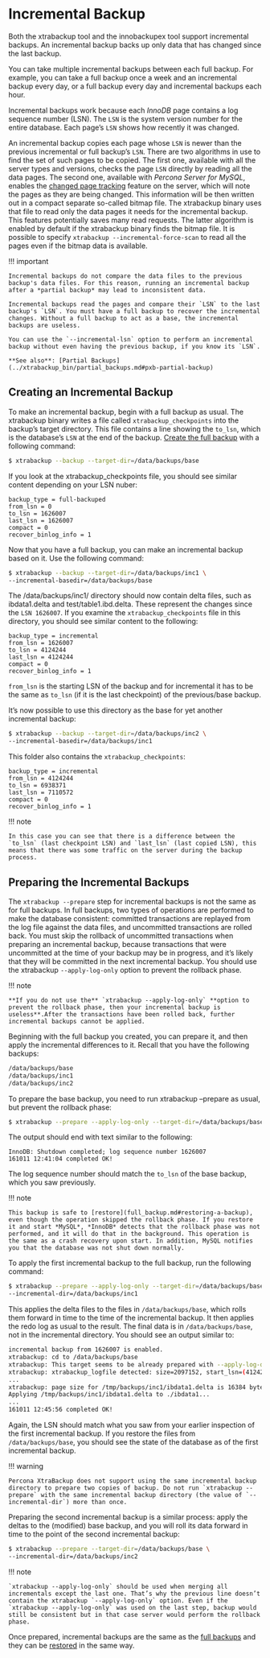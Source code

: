# Incremental Backup

Both the xtrabackup tool and the innobackupex tool support incremental backups. An incremental backup backs up only data that has changed since the last backup.

You can take multiple incremental backups between each full backup. For example, you can take a full backup once a week and an incremental backup every day, or a full backup every day and incremental backups each hour.

Incremental backups work because each *InnoDB* page contains a log sequence
number (LSN). The `LSN` is the system version number for the
entire database. Each page’s `LSN` shows how recently it was changed.

An incremental backup copies each page whose `LSN` is newer than the
previous incremental or full backup’s `LSN`. There are two algorithms in
use to find the set of such pages to be copied. The first one, available with all the server types and versions, checks the page `LSN` directly by reading all the data pages. The second one, available with *Percona Server for MySQL*, enables the [changed page tracking](http://www.percona.com/doc/percona-server/5.7/management/changed_page_tracking.html)
feature on the server, which will note the pages as they are being changed.
This information will be then written out in a compact separate so-called
bitmap file. The xtrabackup binary uses that file to read only the data
pages it needs for the incremental backup. This features potentially saves many read requests. The latter algorithm is enabled by default if the xtrabackup binary finds the bitmap file. It is possible to specify
`xtrabackup --incremental-force-scan` to read all the pages even if the
bitmap data is available.

!!! important

    Incremental backups do not compare the data files to the previous backup's data files. For this reason, running an incremental backup after a *partial backup* may lead to inconsistent data.

    Incremental backups read the pages and compare their `LSN` to the last backup's `LSN`. You must have a full backup to recover the incremental changes. Without a full backup to act as a base, the incremental backups are useless.

    You can use the `--incremental-lsn` option to perform an incremental backup without even having the previous backup, if you know its `LSN`.
    
    **See also**: [Partial Backups](../xtrabackup_bin/partial_backups.md#pxb-partial-backup)
    
## Creating an Incremental Backup

To make an incremental backup, begin with a full backup as usual. The
xtrabackup binary writes a file called `xtrabackup_checkpoints` into
the backup’s target directory. This file contains a line showing the
`to_lsn`, which is the database’s `LSN` at the end of the backup.
[Create the full backup](full_backup.md#full-backup) with a following command:

```bash
$ xtrabackup --backup --target-dir=/data/backups/base
```

If you look at the xtrabackup_checkpoints file, you should see similar
content depending on your LSN nuber:

```text
backup_type = full-backuped
from_lsn = 0
to_lsn = 1626007
last_lsn = 1626007
compact = 0
recover_binlog_info = 1
```

Now that you have a full backup, you can make an incremental backup based on it. Use the following command:

```bash
$ xtrabackup --backup --target-dir=/data/backups/inc1 \
--incremental-basedir=/data/backups/base
```

The /data/backups/inc1/ directory should now contain delta files, such
as ibdata1.delta and test/table1.ibd.delta. These represent the
changes since the `LSN 1626007`. If you examine the
`xtrabackup_checkpoints` file in this directory, you should see similar
content to the following:

```text
backup_type = incremental
from_lsn = 1626007
to_lsn = 4124244
last_lsn = 4124244
compact = 0
recover_binlog_info = 1
```

`from_lsn` is the starting LSN of the backup and for incremental it has to be the same as `to_lsn` (if it is the last checkpoint) of the previous/base
backup.

It’s now possible to use this directory as the base for yet another incremental backup:

```bash
$ xtrabackup --backup --target-dir=/data/backups/inc2 \
--incremental-basedir=/data/backups/inc1
```

This folder also contains the `xtrabackup_checkpoints`:

```text
backup_type = incremental
from_lsn = 4124244
to_lsn = 6938371
last_lsn = 7110572
compact = 0
recover_binlog_info = 1
```

!!! note

    In this case you can see that there is a difference between the `to_lsn` (last checkpoint LSN) and `last_lsn` (last copied LSN), this means that there was some traffic on the server during the backup process.

## Preparing the Incremental Backups

The `xtrabackup --prepare` step for incremental backups is not the same
as for full backups. In full backups, two types of operations are performed to make the database consistent: committed transactions are replayed from the log file against the data files, and uncommitted transactions are rolled back. You must skip the rollback of uncommitted transactions when preparing an incremental backup, because transactions that were uncommitted at the time of your backup may be in progress, and it’s likely that they will be committed in the next incremental backup. You should use the xtrabackup `--apply-log-only` option to prevent the rollback phase.

!!! note

    **If you do not use the** `xtrabackup --apply-log-only` **option to prevent the rollback phase, then your incremental backup is useless**.After the transactions have been rolled back, further incremental backups cannot be applied.

Beginning with the full backup you created, you can prepare it, and then apply the incremental differences to it. Recall that you have the following backups:

```bash
/data/backups/base
/data/backups/inc1
/data/backups/inc2
```

To prepare the base backup, you need to run xtrabackup –prepare as
usual, but prevent the rollback phase:

```bash
$ xtrabackup --prepare --apply-log-only --target-dir=/data/backups/base
```

The output should end with text similar to the following:

```text
InnoDB: Shutdown completed; log sequence number 1626007
161011 12:41:04 completed OK!
```

The log sequence number should match the `to_lsn` of the base backup, which
you saw previously.

!!! note

    This backup is safe to [restore](full_backup.md#restoring-a-backup), even though the operation skipped the rollback phase. If you restore it and start *MySQL*, *InnoDB* detects that the rollback phase was not performed, and it will do that in the background. This operation is the same as a crash recovery upon start. In addition, MySQL notifies you that the database was not shut down normally.

To apply the first incremental backup to the full backup, run the following
command:

```bash
$ xtrabackup --prepare --apply-log-only --target-dir=/data/backups/base \
--incremental-dir=/data/backups/inc1
```

This applies the delta files to the files in `/data/backups/base`, which
rolls them forward in time to the time of the incremental backup. It then
applies the redo log as usual to the result. The final data is in
`/data/backups/base`, not in the incremental directory. You should see
an output similar to:

```bash
incremental backup from 1626007 is enabled.
xtrabackup: cd to /data/backups/base
xtrabackup: This target seems to be already prepared with --apply-log-only.
xtrabackup: xtrabackup_logfile detected: size=2097152, start_lsn=(4124244)
...
xtrabackup: page size for /tmp/backups/inc1/ibdata1.delta is 16384 bytes
Applying /tmp/backups/inc1/ibdata1.delta to ./ibdata1...
...
161011 12:45:56 completed OK!
```

Again, the LSN should match what you saw from your earlier inspection of the first incremental backup. If you restore the files from
`/data/backups/base`, you should see the state of the database as of the
first incremental backup.

!!! warning

    Percona XtraBackup does not support using the same incremental backup directory to prepare two copies of backup. Do not run `xtrabackup --prepare` with the same incremental backup directory (the value of `--incremental-dir`) more than once.

Preparing the second incremental backup is a similar process: apply the deltas to the (modified) base backup, and you will roll its data forward in time to the point of the second incremental backup:

```bash
$ xtrabackup --prepare --target-dir=/data/backups/base \
--incremental-dir=/data/backups/inc2
```

!!! note

    `xtrabackup --apply-log-only` should be used when merging all incrementals except the last one. That’s why the previous line doesn’t contain the xtrabackup `--apply-log-only` option. Even if the `xtrabackup --apply-log-only` was used on the last step, backup would still be consistent but in that case server would perform the rollback phase.

Once prepared, incremental backups are the same as the [full backups](full_backup.md#full-backup) and they can be [restored](full_backup.md#restoring-a-backup) in the same way.
